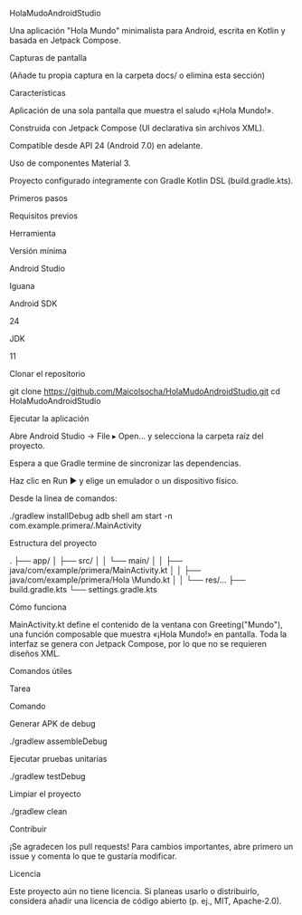 HolaMudoAndroidStudio

Una aplicación "Hola Mundo" minimalista para Android, escrita en Kotlin y basada en Jetpack Compose.

Capturas de pantalla

(Añade tu propia captura en la carpeta docs/ o elimina esta sección)

Características

Aplicación de una sola pantalla que muestra el saludo «¡Hola Mundo!».

Construida con Jetpack Compose (UI declarativa sin archivos XML).

Compatible desde API 24 (Android 7.0) en adelante.

Uso de componentes Material 3.

Proyecto configurado íntegramente con Gradle Kotlin DSL (build.gradle.kts).

Primeros pasos

Requisitos previos

Herramienta

Versión mínima

Android Studio

Iguana

Android SDK

24

JDK

11

Clonar el repositorio

git clone https://github.com/Maicolsocha/HolaMudoAndroidStudio.git
cd HolaMudoAndroidStudio

Ejecutar la aplicación

Abre Android Studio → File ▸ Open… y selecciona la carpeta raíz del proyecto.

Espera a que Gradle termine de sincronizar las dependencias.

Haz clic en Run ▶️ y elige un emulador o un dispositivo físico.

Desde la línea de comandos:

./gradlew installDebug
adb shell am start -n com.example.primera/.MainActivity

Estructura del proyecto

.
├── app/
│   ├── src/
│   │   └── main/
│   │       ├── java/com/example/primera/MainActivity.kt
│   │       ├── java/com/example/primera/Hola \Mundo.kt
│   │       └── res/…
├── build.gradle.kts
└── settings.gradle.kts

Cómo funciona

MainActivity.kt define el contenido de la ventana con Greeting("Mundo"), una función composable que muestra «¡Hola Mundo!» en pantalla. Toda la interfaz se genera con Jetpack Compose, por lo que no se requieren diseños XML.

Comandos útiles

Tarea

Comando

Generar APK de debug

./gradlew assembleDebug

Ejecutar pruebas unitarias

./gradlew testDebug

Limpiar el proyecto

./gradlew clean

Contribuir

¡Se agradecen los pull requests! Para cambios importantes, abre primero un issue y comenta lo que te gustaría modificar.

Licencia

Este proyecto aún no tiene licencia. Si planeas usarlo o distribuirlo, considera añadir una licencia de código abierto (p. ej., MIT, Apache‑2.0).
